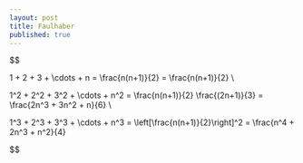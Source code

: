 ```yaml
---
layout: post
title: Faulhaber
published: true
---
```


$$

1 + 2 + 3 + \cdots + n = \frac{n(n+1)}{2} = \frac{n(n+1)}{2} \\

1^2 + 2^2 + 3^2 + \cdots + n^2 = \frac{n(n+1)}{2} \frac{(2n+1)}{3} = \frac{2n^3 + 3n^2 + n}{6} \\

1^3 + 2^3 + 3^3 + \cdots + n^3 = \left[\frac{n(n+1)}{2}\right]^2 = \frac{n^4 + 2n^3 + n^2}{4}

$$
